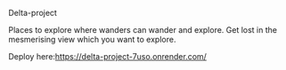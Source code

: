 Delta-project

Places to explore where wanders can wander and explore.
Get lost in the mesmerising view which you want to explore.

Deploy here:https://delta-project-7uso.onrender.com/
